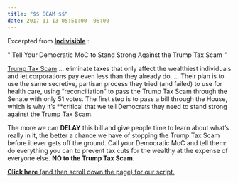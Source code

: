 ```yaml
---
title: "$$ SCAM $$"
date: 2017-11-13 05:51:00 -08:00
---
```


Excerpted from [**Indivisible**](https://www.indivisible.org/) :

"  Tell Your Democratic MoC to Stand Strong Against the Trump Tax Scam "

[Trump Tax Scam](http://www.factcheck.org/2017/09/trumps-tax-plan-rich/) ... eliminate taxes that only affect the wealthiest individuals and let corporations pay even less than they already do. ... Their plan is to use the same secretive, partisan process they tried (and failed) to use for health care, using “reconciliation” to pass the Trump Tax Scam through the Senate with only 51 votes.  The first step is to pass a bill through the House, which is why it’s **critical that we tell Democrats they need to stand strong against the Trump Tax Scam. 

The more we can **DELAY** this bill and give people time to learn about what’s really in it, the better a chance we have of stopping the Trump Tax Scam before it ever gets off the ground. Call your Democratic MoC and tell them: do everything you can to prevent tax cuts for the wealthy at the expense of everyone else. **NO to the Trump Tax Scam**.

[**Click here** (and then scroll down the page) for our script.](https://www.trumptaxscam.org/democrat-call-script-to-stop-the-trump-tax-scam/)